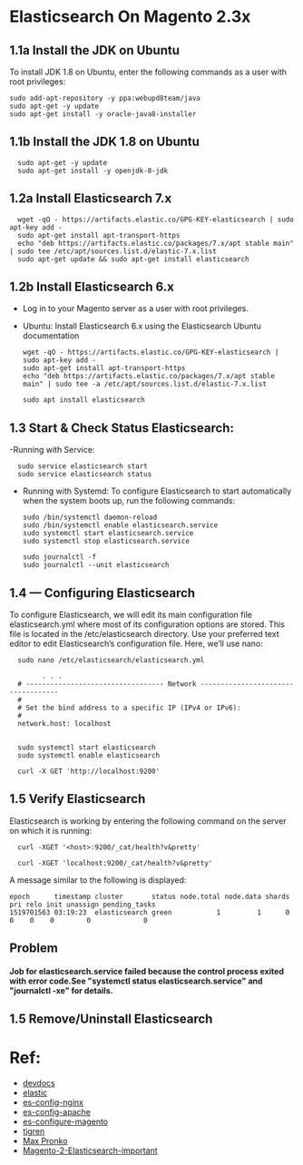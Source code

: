 # Elasticsearch On Magento 2.3x


## 1.1a Install the JDK on Ubuntu
To install JDK 1.8 on Ubuntu, enter the following commands as a user with root privileges:
```
sudo add-apt-repository -y ppa:webupd8team/java
sudo apt-get -y update
sudo apt-get install -y oracle-java8-installer
```

## 1.1b  Install the JDK 1.8 on Ubuntu

      sudo apt-get -y update
      sudo apt-get install -y openjdk-8-jdk
       



## 1.2a Install Elasticsearch 7.x

      wget -qO - https://artifacts.elastic.co/GPG-KEY-elasticsearch | sudo apt-key add -
      sudo apt-get install apt-transport-https
      echo "deb https://artifacts.elastic.co/packages/7.x/apt stable main" | sudo tee /etc/apt/sources.list.d/elastic-7.x.list
      sudo apt-get update && sudo apt-get install elasticsearch


## 1.2b Install Elasticsearch 6.x
- Log in to your Magento server as a user with root privileges.

- Ubuntu: Install Elasticsearch 6.x using the Elasticsearch Ubuntu documentation

      wget -qO - https://artifacts.elastic.co/GPG-KEY-elasticsearch | sudo apt-key add -
      sudo apt-get install apt-transport-https
      echo "deb https://artifacts.elastic.co/packages/7.x/apt stable main" | sudo tee -a /etc/apt/sources.list.d/elastic-7.x.list

      sudo apt install elasticsearch


## 1.3 Start & Check Status Elasticsearch:

-Running with Service:

      sudo service elasticsearch start
      sudo service elasticsearch status
      
- Running with Systemd: To configure Elasticsearch to start automatically when the system boots up, run the following commands:

      sudo /bin/systemctl daemon-reload
      sudo /bin/systemctl enable elasticsearch.service
      sudo systemctl start elasticsearch.service
      sudo systemctl stop elasticsearch.service
      
      sudo journalctl -f
      sudo journalctl --unit elasticsearch

## 1.4  — Configuring Elasticsearch
To configure Elasticsearch, we will edit its main configuration file elasticsearch.yml where most of its configuration options are stored. This file is located in the /etc/elasticsearch directory. Use your preferred text editor to edit Elasticsearch’s configuration file. Here, we’ll use nano:

      sudo nano /etc/elasticsearch/elasticsearch.yml

            . . .
      # ---------------------------------- Network -----------------------------------
      #
      # Set the bind address to a specific IP (IPv4 or IPv6):
      #
      network.host: localhost
      
      
      sudo systemctl start elasticsearch
      sudo systemctl enable elasticsearch
      
      curl -X GET 'http://localhost:9200'






## 1.5 Verify  Elasticsearch
 Elasticsearch is working by entering the following command on the server on which it is running:
 

      curl -XGET '<host>:9200/_cat/health?v&pretty'
      
      curl -XGET 'localhost:9200/_cat/health?v&pretty'

A message similar to the following is displayed:

```
epoch      timestamp cluster       status node.total node.data shards pri relo init unassign pending_tasks
1519701563 03:19:23  elasticsearch green           1         1      0   0    0    0        0             0

```

## Problem

#### Job for elasticsearch.service failed because the control process exited with error code.See "systemctl status elasticsearch.service" and "journalctl -xe" for details.


## 1.5 Remove/Uninstall Elasticsearch




# Ref:

- [devdocs](https://devdocs.magento.com/guides/v2.3/config-guide/elasticsearch/es-overview.html)
- [elastic](https://www.elastic.co/guide/en/elasticsearch/reference/current/deb.html)
- [es-config-nginx](https://devdocs.magento.com/guides/v2.3/config-guide/elasticsearch/es-config-nginx.html)
- [es-config-apache](https://devdocs.magento.com/guides/v2.3/config-guide/elasticsearch/es-config-apache.html)
- [es-configure-magento](https://devdocs.magento.com/guides/v2.3/config-guide/elasticsearch/configure-magento.html)
- [tigren](https://www.tigren.com/magento-2-elasticsearch/)
- [Max Pronko](https://youtu.be/ES3XIzWiffo)
- [Magento-2-Elasticsearch-important](https://www.quora.com/What-is-Magento-2-Elasticsearch-Is-it-really-important)



